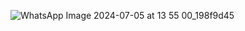 ![WhatsApp Image 2024-07-05 at 13 55 00_198f9d45](https://github.com/thesecdude/14020803121/assets/120782046/257b7b9a-7b00-4f2d-b377-f84c8227ab48)
